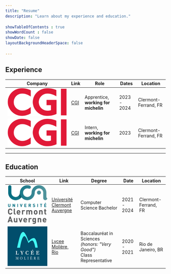 ```yaml
---
title: "Resume"
description: "Learn about my experience and education."

showTableOfContents : true
showWordCount : false
showDate: false
layoutBackgroundHeaderSpace: false

---
```

## Experience
<table>
    <thead>
        <tr>
            <th>Company</th>
            <th>Link</th>
            <th>Role</th>
            <th>Dates</th>
            <th>Location</th>
        </tr>
    </thead>
    <tbody>
        <tr>
            <td rowspan=2><img class="customEntitityLogo" src="cgi.png"/></td>
            <td rowspan=2><a href="https://www.docker.com/" target="_blank">CGI</a></td>
        </tr>
        <tr>
            <td>Apprentice, <b>working for michelin</b></td>
            <td>2023 - 2024</td>
            <td>Clermont-Ferrand, FR</td>
        </tr>
        <tr>
            <td rowspan=4><img class="customEntitityLogo" src="cgi.png"/></td>
            <td rowspan=4><a href="https://www.docker.com/" target="_blank">CGI</a></td>
        </tr>
        <tr>
            <td>Intern, <b>working for michelin</b></td>
            <td>2023</td>
            <td>Clermont-Ferrand, FR</td>
        </tr>
    </tbody>
</table>

---

## Education

<table>
    <thead>
        <tr>
            <th>School</th>
            <th>Link</th>
            <th>Degree</th>
            <th>Date</th>
            <th>Location</th>
        </tr>
    </thead>
    <tbody>
        <tr>
            <td rowspan=2><img class="customEntitityLogo" src="uca.png"/></td>
            <td rowspan=2><a href="https://www.lyceemoliere.com.br/" target="_blank">Université Clermont Auvergne</a></td>
        </tr>
        <tr>
            <td>Computer Science Bachelor</td>            
            <td>2021 - 2024</td>
            <td>Clermont-Ferrand, FR</td>
        </tr>
        <tr>
            <td rowspan=4><img class="customEntitityLogo" src="lycee.jpeg"/></td>
            <td rowspan=4><a href="https://www.lyceemoliere.com.br/" target="_blank">Lycee Molière, </br> Rio</a></td>
        </tr>
        <tr>
            <td>Baccalauréat in Sciences <i>(honors: "Very Good")</i> </br> Class Representative </td>            
            <td>2020 - 2021</td>
            <td>Rio de Janeiro, BR</td>
        </tr>
    </tbody>
</table>